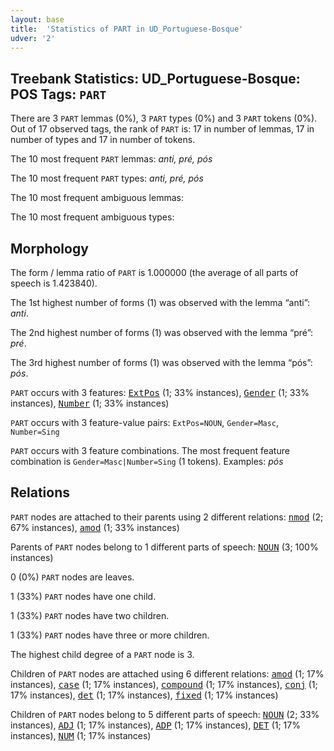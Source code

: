 ```yaml
---
layout: base
title:  'Statistics of PART in UD_Portuguese-Bosque'
udver: '2'
---
```


## Treebank Statistics: UD_Portuguese-Bosque: POS Tags: `PART`

There are 3 `PART` lemmas (0%), 3 `PART` types (0%) and 3 `PART` tokens (0%).
Out of 17 observed tags, the rank of `PART` is: 17 in number of lemmas, 17 in number of types and 17 in number of tokens.

The 10 most frequent `PART` lemmas: <em>anti, pré, pós</em>

The 10 most frequent `PART` types:  <em>anti, pré, pós</em>

The 10 most frequent ambiguous lemmas: 

The 10 most frequent ambiguous types:  



## Morphology

The form / lemma ratio of `PART` is 1.000000 (the average of all parts of speech is 1.423840).

The 1st highest number of forms (1) was observed with the lemma “anti”: <em>anti</em>.

The 2nd highest number of forms (1) was observed with the lemma “pré”: <em>pré</em>.

The 3rd highest number of forms (1) was observed with the lemma “pós”: <em>pós</em>.

`PART` occurs with 3 features: <tt><a href="pt_bosque-feat-ExtPos.html">ExtPos</a></tt> (1; 33% instances), <tt><a href="pt_bosque-feat-Gender.html">Gender</a></tt> (1; 33% instances), <tt><a href="pt_bosque-feat-Number.html">Number</a></tt> (1; 33% instances)

`PART` occurs with 3 feature-value pairs: `ExtPos=NOUN`, `Gender=Masc`, `Number=Sing`

`PART` occurs with 3 feature combinations.
The most frequent feature combination is `Gender=Masc|Number=Sing` (1 tokens).
Examples: <em>pós</em>


## Relations

`PART` nodes are attached to their parents using 2 different relations: <tt><a href="pt_bosque-dep-nmod.html">nmod</a></tt> (2; 67% instances), <tt><a href="pt_bosque-dep-amod.html">amod</a></tt> (1; 33% instances)

Parents of `PART` nodes belong to 1 different parts of speech: <tt><a href="pt_bosque-pos-NOUN.html">NOUN</a></tt> (3; 100% instances)

0 (0%) `PART` nodes are leaves.

1 (33%) `PART` nodes have one child.

1 (33%) `PART` nodes have two children.

1 (33%) `PART` nodes have three or more children.

The highest child degree of a `PART` node is 3.

Children of `PART` nodes are attached using 6 different relations: <tt><a href="pt_bosque-dep-amod.html">amod</a></tt> (1; 17% instances), <tt><a href="pt_bosque-dep-case.html">case</a></tt> (1; 17% instances), <tt><a href="pt_bosque-dep-compound.html">compound</a></tt> (1; 17% instances), <tt><a href="pt_bosque-dep-conj.html">conj</a></tt> (1; 17% instances), <tt><a href="pt_bosque-dep-det.html">det</a></tt> (1; 17% instances), <tt><a href="pt_bosque-dep-fixed.html">fixed</a></tt> (1; 17% instances)

Children of `PART` nodes belong to 5 different parts of speech: <tt><a href="pt_bosque-pos-NOUN.html">NOUN</a></tt> (2; 33% instances), <tt><a href="pt_bosque-pos-ADJ.html">ADJ</a></tt> (1; 17% instances), <tt><a href="pt_bosque-pos-ADP.html">ADP</a></tt> (1; 17% instances), <tt><a href="pt_bosque-pos-DET.html">DET</a></tt> (1; 17% instances), <tt><a href="pt_bosque-pos-NUM.html">NUM</a></tt> (1; 17% instances)

